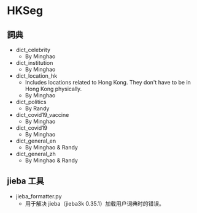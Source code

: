 # HKSeg

## 詞典

- dict_celebrity
  - By Minghao
- dict_institution
  - By Minghao
- dict_location_hk
  - Includes locations related to Hong Kong. They don't have to be in Hong Kong physically.
  - By Minghao
- dict_politics
  - By Randy
- dict_covid19_vaccine
  - By Minghao
- dict_covid19
  - By Minghao
- dict_general_en
  - By Minghao & Randy
- dict_general_zh
  - By Minghao & Randy

## jieba 工具

- jieba_formatter.py
  - 用于解决 jieba（jieba3k 0.35.1）加载用户词典时的错误。
